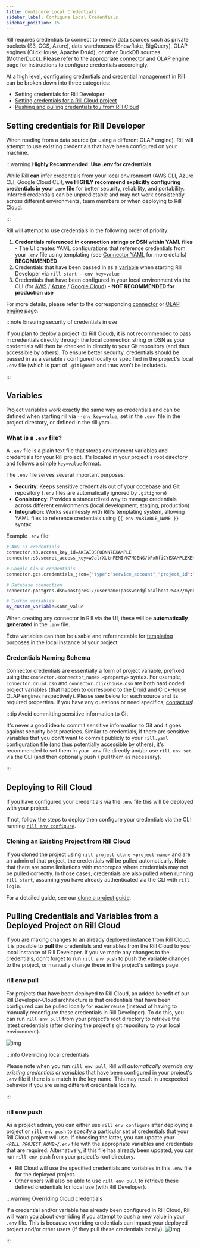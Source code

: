 ```yaml
---
title: Configure Local Credentials
sidebar_label: Configure Local Credentials
sidebar_position: 15
---
```


Rill requires credentials to connect to remote data sources such as private buckets (S3, GCS, Azure), data warehouses (Snowflake, BigQuery), OLAP engines (ClickHouse, Apache Druid), or other DuckDB sources (MotherDuck). Please refer to the appropriate [connector](/connect) and [OLAP engine](/connect/olap) page for instructions to configure credentials accordingly.

At a high level, configuring credentials and credential management in Rill can be broken down into three categories:
- Setting credentials for Rill Developer
- [Setting credentials for a Rill Cloud project](/deploy/deploy-credentials)
- [Pushing and pulling credentials to / from Rill Cloud](/manage/project-management/variables-and-credentials)

## Setting credentials for Rill Developer




When reading from a data source (or using a different OLAP engine), Rill will attempt to use existing credentials that have been configured on your machine.

:::warning **Highly Recommended: Use .env for credentials**

While Rill **can** infer credentials from your local environment (AWS CLI, Azure CLI, Google Cloud CLI), **we HIGHLY recommend explicitly configuring credentials in your `.env` file** for better security, reliability, and portability. Inferred credentials can be unpredictable and may not work consistently across different environments, team members or when deploying to Rill Cloud.

:::

Rill will attempt to use credentials in the following order of priority:


1. **Credentials referenced in connection strings or DSN within YAML files** - The UI creates YAML configurations that reference credentials from your `.env` file using templating (see [Connector YAML](/reference/project-files/connectors) for more details)  **RECOMMENDED**
2. Credentials that have been passed in as a [variable](/connect/templating) when starting Rill Developer via `rill start --env key=value`
3. Credentials that have been configured in your local environment via the CLI (for [AWS](/connect/data-source/s3#rill-developer-local-credentials) / [Azure](/connect/data-source/azure#rill-developer-local-credentials) / [Google Cloud](/connect/data-source/gcs#rill-developer-local-credentials)) - **NOT RECOMMENDED for production use**

For more details, please refer to the corresponding [connector](/connect) or [OLAP engine](/connect/olap) page.

:::note Ensuring security of credentials in use

If you plan to deploy a project (to Rill Cloud), it is not recommended to pass in credentials directly through the local connection string or DSN as your credentials will then be checked in directly to your Git repository (and thus accessible by others). To ensure better security, credentials should be passed in as a variable / configured locally or specified in the project's local `.env` file (which is part of `.gitignore` and thus won't be included).

:::


## Variables


Project variables work exactly the same way as credentials and can be defined when starting rill via `--env key=value`, set in the `.env `file in the project directory, or defined in the rill.yaml.

### What is a `.env` file?

A `.env` file is a plain text file that stores environment variables and credentials for your Rill project. It's located in your project's root directory and follows a simple `key=value` format.

The `.env` file serves several important purposes:

- **Security**: Keeps sensitive credentials out of your codebase and Git repository (`.env` files are automatically ignored by `.gitignore`)
- **Consistency**: Provides a standardized way to manage credentials across different environments (local development, staging, production)
- **Integration**: Works seamlessly with Rill's templating system, allowing YAML files to reference credentials using `{{ env.VARIABLE_NAME }}` syntax

Example `.env` file:
```bash
# AWS S3 credentials
connector.s3.access_key_id=AKIAIOSFODNN7EXAMPLE
connector.s3.secret_access_key=wJalrXUtnFEMI/K7MDENG/bPxRfiCYEXAMPLEKEY

# Google Cloud credentials
connector.gcs.credentials_json={"type":"service_account","project_id":"my-project"}

# Database connection
connector.postgres.dsn=postgres://username:password@localhost:5432/mydb

# Custom variables
my_custom_variable=some_value
```
When creating any connector in Rill via the UI, these will be **automatically generated** in the `.env` file.

Extra variables can then be usable and referenceable for [templating](/connect/templating) purposes in the local instance of your project. 

### Credentials Naming Schema 

Connector credentials are essentially a form of project variable, prefixed using the `connector.<connector_name>.<property>` syntax. For example, `connector.druid.dsn` and `connector.clickhouse.dsn` are both hard coded project variables (that happen to correspond to the [Druid](/connect/olap/druid) and [ClickHouse](/connect/olap/clickhouse) OLAP engines respectively). Please see below for each source and its required properties. If you have any questions or need specifics, [contact us](/contact)!


:::tip Avoid committing sensitive information to Git

It's never a good idea to commit sensitive information to Git and it goes against security best practices. Similar to credentials, if there are sensitive variables that you don't want to commit publicly to your `rill.yaml` configuration file (and thus potentially accessible by others), it's recommended to set them in your `.env` file directly and/or use `rill env set` via the CLI (and then optionally push / pull them as necessary).

:::

## Deploying to Rill Cloud 

If you have configured your credentials via the `.env` file this will be deployed with your project. 

If not, follow the steps to deploy then configure your credentials via the CLI running [`rill env configure`](/deploy/deploy-credentials#configure-environmental-variables-and-credentials-for-rill-cloud).


### Cloning an Existing Project from Rill Cloud

If you cloned the project using `rill project clone <project-name>` and are an admin of that project, the credentials will be pulled automatically. Note that there are some limitations with monorepos where credentials may not be pulled correctly. In those cases, credentials are also pulled when running `rill start`, assuming you have already authenticated via the CLI with `rill login`.

For a detailed guide, see our [clone a project guide](/guides/clone-a-project).
 

## Pulling Credentials and Variables from a Deployed Project on Rill Cloud

If you are making changes to an already deployed instance from Rill Cloud, it is possible to **pull** the credentials and variables from the Rill Cloud to your local instance of Rill Developer. If you've made any changes to the credentials, don't forget to run `rill env push` to push the variable changes to the project, or manually change these in the project's settings page.

### rill env pull

For projects that have been deployed to Rill Cloud, an added benefit of our Rill Developer-Cloud architecture is that credentials that have been configured can be pulled locally for easier reuse (instead of having to manually reconfigure these credentials in Rill Developer). To do this, you can run `rill env pull` from your project's root directory to retrieve the latest credentials (after cloning the project's git repository to your local environment).

![img](/img/build/credentials/rill-env-pull.png)

:::info Overriding local credentials

Please note when you run `rill env pull`, Rill will *automatically override any existing credentials or variables* that have been configured in your project's `.env` file if there is a match in the key name. This may result in unexpected behavior if you are using different credentials locally.

:::


### rill env push

As a project admin, you can either use `rill env configure` after deploying a project or `rill env push` to specify a particular set of credentials that your Rill Cloud project will use. If choosing the latter, you can update your *`<RILL_PROJECT_HOME>/.env`* file with the appropriate variables and credentials that are required. Alternatively, if this file has already been updated, you can run `rill env push` from your project's root directory.
- Rill Cloud will use the specified credentials and variables in this `.env` file for the deployed project.
- Other users will also be able to use `rill env pull` to retrieve these defined credentials for local use (with Rill Developer).

:::warning Overriding Cloud credentials

If a credential and/or variable has already been configured in Rill Cloud, Rill will warn you about overriding if you attempt to push a new value in your `.env` file. This is because overriding credentials can impact your deployed project and/or other users (if they pull these credentials locally).
![img](/img/build/credentials/rill-env-push.png)


:::
